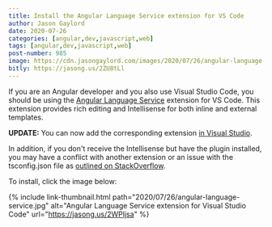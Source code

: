 ```yaml
---
title: Install the Angular Language Service extension for VS Code
author: Jason Gaylord
date: 2020-07-26
categories: [angular,dev,javascript,web]
tags: [angular,dev,javascript,web]
post-number: 985
image: https://cdn.jasongaylord.com/images/2020/07/26/angular-language-service.jpg
bitly: https://jasong.us/2ZU8tLl
---
```


If you are an Angular developer and you also use Visual Studio Code, you should be using the [Angular Language Service](https://jasong.us/2WPljsa) extension for VS Code. This extension provides rich editing and Intellisense for both inline and external templates.

**UPDATE:** You can now add the corresponding extension [in Visual Studio](https://jasong.us/2XdZpPO).

In addition, if you don't receive the Intellisense but have the plugin installed, you may have a conflict with another extension or an issue with the tsconfig.json file as [outlined on StackOverflow](https://jasong.us/3fUwebT).

To install, click the image below:

{% include link-thumbnail.html path="2020/07/26/angular-language-service.jpg" alt="Angular Language Service extension for Visual Studio Code" url="https://jasong.us/2WPljsa" %}